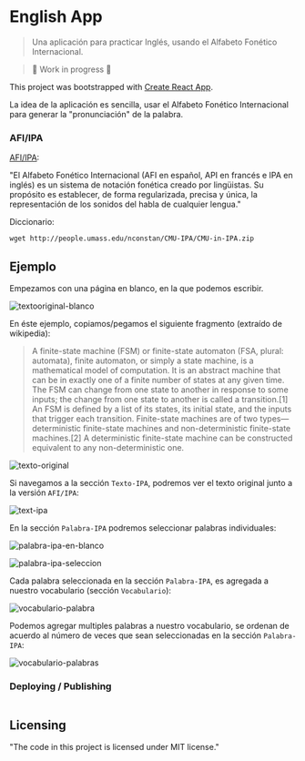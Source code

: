 # English App 
> Una aplicación para practicar Inglés, usando el Alfabeto Fonético Internacional. 

> 🚧 Work in progress 🚧

This project was bootstrapped with [Create React App](https://github.com/facebook/create-react-app).


La idea de la aplicación es sencilla, usar el Alfabeto Fonético Internacional para generar la "pronunciación" de la palabra.


### AFI/IPA 

[AFI/IPA](https://es.wikipedia.org/wiki/Alfabeto_Fon%C3%A9tico_Internacional):

"El Alfabeto Fonético Internacional (AFI en español, API en francés e IPA en inglés) es un sistema de notación fonética creado por lingüistas. Su propósito es establecer, de forma regularizada, precisa y única, la representación de los sonidos del habla de cualquier lengua."


Diccionario: 

```shell
wget http://people.umass.edu/nconstan/CMU-IPA/CMU-in-IPA.zip
```


## Ejemplo


Empezamos con una página en blanco, en la que podemos escribir.

![textooriginal-blanco](public/img/texto-original-en-blanco-1.png)


En éste ejemplo, copiamos/pegamos el siguiente fragmento (extraído de wikipedia):


> A finite-state machine (FSM) or finite-state automaton (FSA, plural: automata), finite automaton, or simply a state machine, is a mathematical model of computation. It is an abstract machine that can be in exactly one of a finite number of states at any given time. The FSM can change from one state to another in response to some inputs; the change from one state to another is called a transition.[1] An FSM is defined by a list of its states, its initial state, and the inputs that trigger each transition. Finite-state machines are of two types—deterministic finite-state machines and non-deterministic finite-state machines.[2] A deterministic finite-state machine can be constructed equivalent to any non-deterministic one. 

![texto-original](public/img/texto-original-2.png)


Si navegamos a la sección `Texto-IPA`, podremos ver el texto original junto a la versión `AFI/IPA`: 

![text-ipa](public/img/texto-ipa.png)

En la sección `Palabra-IPA` podremos seleccionar palabras individuales: 

![palabra-ipa-en-blanco](public/img/palabra-ipa-en-blanco.png)

![palabra-ipa-seleccion](public/img/palabra-ipa-seleccion.png)

Cada palabra seleccionada en la sección `Palabra-IPA`, es agregada a nuestro vocabulario (sección `Vocabulario`):

![vocabulario-palabra](public/img/vocabulario-palabra.png)

Podemos agregar multiples palabras a nuestro vocabulario, se ordenan de acuerdo al número de veces que sean seleccionadas en la sección `Palabra-IPA`:

![vocabulario-palabras](public/img/vocabulario-palabras.png)



### Deploying / Publishing


```shell
```

## Licensing

"The code in this project is licensed under MIT license."
